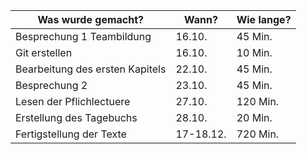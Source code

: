 Was wurde gemacht? | Wann? | Wie lange?
--- | --- | ---
Besprechung 1 Teambildung| 16.10. |45 Min.
Git erstellen | 16.10. | 10 Min.
Bearbeitung des ersten Kapitels | 22.10. | 45 Min.
Besprechung 2| 23.10. |45 Min.
Lesen der Pflichlectuere | 27.10. | 120 Min.
Erstellung des Tagebuchs | 28.10. | 20 Min.
Fertigstellung der Texte | 17-18.12. | 720 Min.
